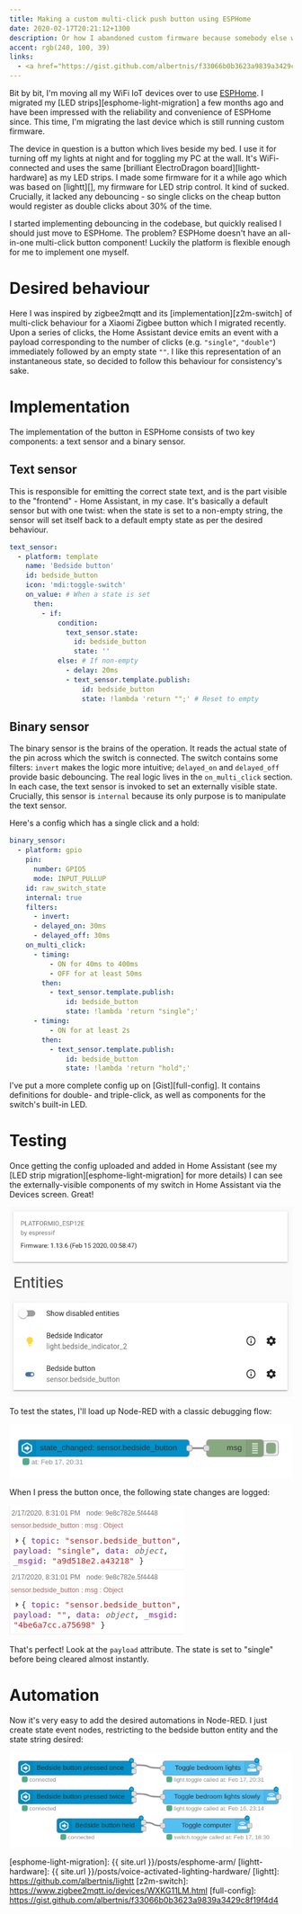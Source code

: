 ```yaml
---
title: Making a custom multi-click push button using ESPHome
date: 2020-02-17T20:21:12+1300
description: Or how I abandoned custom firmware because somebody else was doing it better
accent: rgb(240, 100, 39)
links:
  - <a href="https://gist.github.com/albertnis/f33066b0b3623a9839a3429c8f19f4d4">View ESPHome config</a>
---
```


Bit by bit, I'm moving all my WiFi IoT devices over to use [ESPHome][esphome]. I migrated my [LED strips][esphome-light-migration] a few months ago and have been impressed with the reliability and convenience of ESPHome since. This time, I'm migrating the last device which is still running custom firmware.

The device in question is a button which lives beside my bed. I use it for turning off my lights at night and for toggling my PC at the wall. It's WiFi-connected and uses the same [brilliant ElectroDragon board][lightt-hardware] as my LED strips. I made some firmware for it a while ago which was based on [lightt][], my firmware for LED strip control. It kind of sucked. Crucially, it lacked any debouncing - so single clicks on the cheap button would register as double clicks about 30% of the time.

I started implementing debouncing in the codebase, but quickly realised I should just move to ESPHome. The problem? ESPHome doesn't have an all-in-one multi-click button component! Luckily the platform is flexible enough for me to implement one myself.

# Desired behaviour

Here I was inspired by zigbee2mqtt and its [implementation][z2m-switch] of multi-click behaviour for a Xiaomi Zigbee button which I migrated recently. Upon a series of clicks, the Home Assistant device emits an event with a payload corresponding to the number of clicks (e.g. `"single"`, `"double"`) immediately followed by an empty state `""`. I like this representation of an instantaneous state, so decided to follow this behaviour for consistency's sake.

# Implementation

The implementation of the button in ESPHome consists of two key components: a text sensor and a binary sensor.

## Text sensor

This is responsible for emitting the correct state text, and is the part visible to the "frontend" - Home Assistant, in my case. It's basically a default sensor but with one twist: when the state is set to a non-empty string, the sensor will set itself back to a default empty state as per the desired behaviour.

```yaml
text_sensor:
  - platform: template
    name: 'Bedside button'
    id: bedside_button
    icon: 'mdi:toggle-switch'
    on_value: # When a state is set
      then:
        - if:
            condition:
              text_sensor.state:
                id: bedside_button
                state: ''
            else: # If non-empty
              - delay: 20ms
              - text_sensor.template.publish:
                  id: bedside_button
                  state: !lambda 'return "";' # Reset to empty
```

## Binary sensor

The binary sensor is the brains of the operation. It reads the actual state of the pin across which the switch is connected. The switch contains some filters: `invert` makes the logic more intuitive; `delayed_on` and `delayed_off` provide basic debouncing. The real logic lives in the `on_multi_click` section. In each case, the text sensor is invoked to set an externally visible state. Crucially, this sensor is `internal` because its only purpose is to manipulate the text sensor.

Here's a config which has a single click and a hold:

```yaml
binary_sensor:
  - platform: gpio
    pin:
      number: GPIO5
      mode: INPUT_PULLUP
    id: raw_switch_state
    internal: true
    filters:
      - invert:
      - delayed_on: 30ms
      - delayed_off: 30ms
    on_multi_click:
      - timing:
          - ON for 40ms to 400ms
          - OFF for at least 50ms
        then:
          - text_sensor.template.publish:
              id: bedside_button
              state: !lambda 'return "single";'
      - timing:
          - ON for at least 2s
        then:
          - text_sensor.template.publish:
              id: bedside_button
              state: !lambda 'return "hold";'
```

I've put a more complete config up on [Gist][full-config]. It contains definitions for double- and triple-click, as well as components for the switch's built-in LED.

# Testing

Once getting the config uploaded and added in Home Assistant (see my [LED strip migration][esphome-light-migration] for more details) I can see the externally-visible components of my switch in Home Assistant via the Devices screen. Great!

![Screenshot of ESPHome button as seen in Home Assistant](./esphome-button.png)

To test the states, I'll load up Node-RED with a classic debugging flow:

![Screenshot of ESPHome button state debugging in Node-RED](./nodered-button-debug.png)

When I press the button once, the following state changes are logged:

![Screenshot of ESPHome button state logged in Node-RED](./nodered-button-debug-log.png)

That's perfect! Look at the `payload` attribute. The state is set to "single" before being cleared almost instantly.

# Automation

Now it's very easy to add the desired automations in Node-RED. I just create state event nodes, restricting to the bedside button entity and the state string desired:

![Screenshot of Node-RED showing various automations](./esphome-button-automations.png)

[esphome]: https://esphome.io

[esphome-light-migration]: {{ site.url }}/posts/esphome-arm/
[lightt-hardware]: {{ site.url }}/posts/voice-activated-lighting-hardware/
[lightt]: https://github.com/albertnis/lightt
[z2m-switch]: https://www.zigbee2mqtt.io/devices/WXKG11LM.html
[full-config]: https://gist.github.com/albertnis/f33066b0b3623a9839a3429c8f19f4d4
